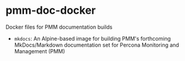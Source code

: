 # pmm-doc-docker
Docker files for PMM documentation builds

- `mkdocs`: An Alpine-based image for building PMM's forthcoming MkDocs/Markdown documentation set for Percona Monitoring and Management (PMM)
